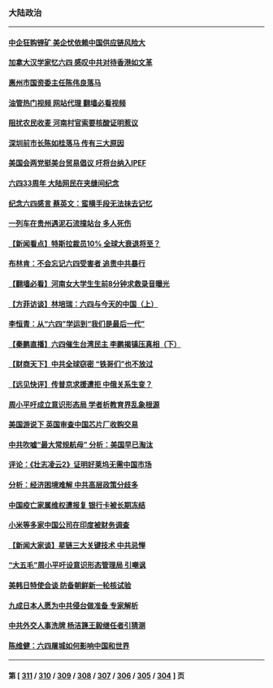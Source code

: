 ### 大陆政治
---
#### [中企狂购锂矿 美企忧依赖中国供应链风险大](../../pages/ncid277/n13752297.md?06042045) 
#### [加拿大汉学家忆六四 感叹中共对待香港如文革](../../pages/ncid277/n13752210.md?06042045) 
#### [惠州市国资委主任陈伟良落马](../../pages/ncid277/n13752224.md?06042045) 
#### [油管热门视频 网站代理 翻墙必看视频](http://209.222.30.114:81/youtube.html?06042045)
#### [阻扰农民收麦 河南村官索要核酸证明惹议](../../pages/ncid277/n13752209.md?06042045) 
#### [深圳前市长陈如桂落马 传有三大原因](../../pages/ncid277/n13752163.md?06042045) 
#### [美国会两党挺美台贸易倡议 吁将台纳入IPEF](../../pages/ncid277/n13752060.md?06042045) 
#### [六四33周年 大陆网民在夹缝间纪念](../../pages/ncid277/n13752149.md?06042045) 
#### [纪念六四感言 蔡英文：蛮横手段无法抹去记忆](../../pages/ncid277/n13752135.md?06042045) 
#### [一列车在贵州遇泥石流撞站台 多人死伤](../../pages/ncid277/n13752144.md?06042045) 
#### [【新闻看点】特斯拉裁员10% 全球大衰退将至？](../../pages/ncid277/n13751943.md?06042045) 
#### [布林肯：不会忘记六四受害者 追责中共暴行](../../pages/ncid277/n13752030.md?06042045) 
#### [【翻墙必看】河南女大学生生前8分钟求救录音曝光](../../pages/ncid277/n13751999.md?06042045) 
#### [【方菲访谈】林培瑞：六四与今天的中国（上）](../../pages/ncid277/n13751795.md?06042045) 
#### [李恒青：从“六四”学运到“我们是最后一代”](../../pages/ncid277/n13751537.md?06042045) 
#### [【秦鹏直播】六四催生台湾民主 李鹏揭镇压真相（下）](../../pages/ncid277/n13751958.md?06042045) 
#### [【财商天下】中共全球窃密 “铁哥们”也不放过](../../pages/ncid277/n13751851.md?06042045) 
#### [【远见快评】传普京求援遭拒 中俄关系生变？](../../pages/ncid277/n13751967.md?06042045) 
#### [周小平吁成立意识形态局 学者析教育界乱象根源](../../pages/ncid277/n13751928.md?06042045) 
#### [美国游说下 英国审查中国芯片厂收购交易](../../pages/ncid277/n13751935.md?06042045) 
#### [中共吹嘘“最大常规航母” 分析：美国早已淘汰](../../pages/ncid277/n13751624.md?06042045) 
#### [评论：《壮志凌云2》证明好莱坞无需中国市场](../../pages/ncid277/n13751832.md?06042045) 
#### [分析：经济困境难解 中共高层政策分歧多](../../pages/ncid277/n13751862.md?06042045) 
#### [中国疫亡家属维权遭报复 银行卡被长期冻结](../../pages/ncid277/n13751725.md?06042045) 
#### [小米等多家中国公司在印度被财务调查](../../pages/ncid277/n13751723.md?06042045) 
#### [【新闻大家谈】星链三大关键技术 中共忌惮](../../pages/ncid277/n13751708.md?06042045) 
#### [“大五毛”周小平吁设意识形态管理局 引嘲讽](../../pages/ncid277/n13751619.md?06042045) 
#### [美韩日特使会谈 防备朝鲜新一轮核试验](../../pages/ncid277/n13751641.md?06042045) 
#### [九成日本人愿为中共侵台做准备 专家解析](../../pages/ncid277/n13751736.md?06042045) 
#### [中共外交人事洗牌 杨洁篪王毅继任者引猜测](../../pages/ncid277/n13751705.md?06042045) 
#### [陈维健：六四屠城如何影响中国和世界](../../pages/ncid277/n13751351.md?06042045) 

---
#### 第 [ [311](./311.md?06042045) / [310](./310.md?06042045) / [309](./309.md?06042045) / [308](./308.md?06042045) / [307](./307.md?06042045) / [306](./306.md?06042045) / [305](./305.md?06042045) / [304](./304.md?06042045) ] 页
